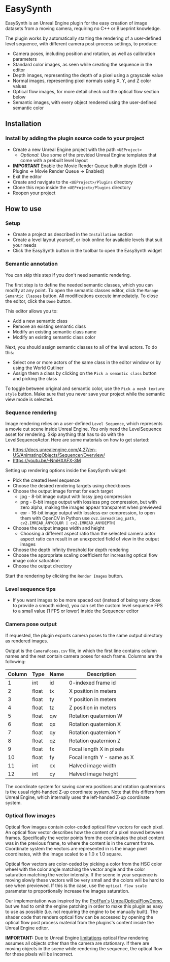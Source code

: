 # EasySynth

EasySynth is an Unreal Engine plugin for the easy creation of image datasets from a moving camera, requiring no C++ or Blueprint knowledge.

The plugin works by automatically starting the rendering of a user-defined level sequence, with different camera post-process settings, to produce:

- Camera poses, including position and rotation, as well as calibration parameters
- Standard color images, as seen while creating the sequence in the editor
- Depth images, representing the depth of a pixel using a grayscale value
- Normal images, representing pixel normals using X, Y, and Z color values
- Optical flow images, for more detail check out the optical flow section below
- Semantic images, with every object rendered using the user-defined semantic color

## Installation

### Install by adding the plugin source code to your project

- Create a new Unreal Engine project with the path `<UEProject>`
  - <em>Optional</em>: Use some of the provided Unreal Engine templates that come with a prebuilt level layout
- <b>IMPORTANT</b> Enable the Movie Render Queue builtin plugin (Edit -> Plugins -> Movie Render Queue -> Enabled)
- Exit the editor
- Create and navigate to the `<UEProject>/Plugins` directory
- Clone this repo inside the `<UEProject>/Plugins` directory
- Reopen your project

## How to use

### Setup

- Create a project as described in the `Installation` section
- Create a level layout yourself, or look online for available levels that suit your needs
- Click the EasySynth button in the toolbar to open the EasySynth widget

### Semantic annotation

You can skip this step if you don't need semantic rendering.

The first step is to define the needed semantic classes, which you can modify at any point. To open the semantic classes editor, click the `Manage Semantic Classes` button. All modifications execute immediately. To close the editor, click the `Done` button.

This editor allows you to:
- Add a new semantic class
- Remove an existing semantic class
- Modify an existing semantic class name
- Modify an existing semantic class color

Next, you should assign semantic classes to all of the level actors. To do this:
- Select one or more actors of the same class in the editor window or by using the World Outliner
- Assign them a class by clicking on the `Pick a semantic class` button and picking the class

To toggle between original and semantic color, use the `Pick a mesh texture style` button. Make sure that you never save your project while the semantic view mode is selected.

### Sequence rendering

Image rendering relies on a user-defined `Level Sequence`, which represents a movie cut scene inside Unreal Engine. You only need the LevelSequence asset for rendering. Skip anything that has to do with the LevelSequenceActor. Here are some materials on how to get started:
- https://docs.unrealengine.com/4.27/en-US/AnimatingObjects/Sequencer/Overview/
- https://youtu.be/-NmHXAFX-3M

Setting up rendering options inside the EasySynth widget:
- Pick the created level sequence
- Choose the desired rendering targets using checkboxes
- Choose the output image format for each target
  - jpg - 8-bit image output with lossy jpeg compression
  - png - 8-bit image output with lossless png compression, but with zero alpha, making the images appear transparent when previewed
  - exr - 16-bit image output with lossless exr compression, to open them with OpenCV in Python use `cv2.imread(img_path, cv2.IMREAD_ANYCOLOR | cv2.IMREAD_ANYDEPTH)`
- Choose the output images width and height
  - Choosing a different aspect ratio than the selected camera actor aspect ratio can result in an unexpected field of view in the output images
- Choose the depth infinity threshold for depth rendering
- Choose the appropriate scaling coefficient for increasing optical flow image color saturation
- Choose the output directory

Start the rendering by clicking the `Render Images` button.

### Level sequence tips

- If you want images to be more spaced out (instead of being very close to provide a smooth video), you can set the custom level sequence FPS to a small value (1 FPS or lower) inside the Sequencer editor

### Camera pose output

If requested, the plugin exports camera poses to the same output directory as rendered images.

Output is the `CameraPoses.csv` file, in which the first line contains column names and the rest contain camera poses for each frame. Columns are the following:

| Column | Type  | Name | Description                |
| ------ | ----- | ---- | -------------------------- |
| 1      | int   | id   | 0-indexed frame id         |
| 2      | float | tx   | X position in meters       |
| 3      | float | ty   | Y position in meters       |
| 4      | float | tz   | Z position in meters       |
| 5      | float | qw   | Rotation quaternion W      |
| 6      | float | qx   | Rotation quaternion X      |
| 7      | float | qy   | Rotation quaternion Y      |
| 8      | float | qz   | Rotation quaternion Z      |
| 9      | float | fx   | Focal length X in pixels   |
| 10     | float | fy   | Focal length Y - same as X |
| 11     | int   | cx   | Halved image width         |
| 12     | int   | cy   | Halved image height        |

The coordinate system for saving camera positions and rotation quaternions is the usual right-handed Z-up coordinate system. Note that this differs from Unreal Engine, which internally uses the left-handed Z-up coordinate system.

### Optical flow images

Optical flow images contain color-coded optical flow vectors for each pixel. An optical flow vector describes how the content of a pixel moved between frames. Specifically the vector points from the coordinates the pixel content was in the previous frame, to where the content is in the current frame. Coordinate system the vectors are represented in is the image pixel coordinates, with the image scaled to a 1.0 x 1.0 square.

Optical flow vectors are color-ceded by picking a color from the HSC color wheel with the color angle matching the vector angle and the color saturation matching the vector intensity. If the scene in your sequence is moving slowly these vectors will be very small and the colors will be hard to see when previewed. If this is the case, use the `optical flow scale` parameter to proportionally increase the images saturation.

Our implementation was inspired by the [ProfFan's](https://github.com/ProfFan) [UnrealOpticalFlowDemo](https://github.com/ProfFan/UnrealOpticalFlowDemo), but we had to omit the engine patching in order to make this plugin as easy to use as possible (i.e. not requiring the engine to be manually built). The shader code that renders optical flow can be accessed by opening the optical flow post process material from the plugins's content inside the Unreal Engine editor.

<b>IMPORTANT:</b> Due to Unreal Engine [limitations](https://github.com/EpicGames/UnrealEngine/pull/6933) optical flow rendering assumes all objects other than the camera are stationary. If there are moving objects in the scene while rendering the sequence, the optical flow for these pixels will be incorrect.
